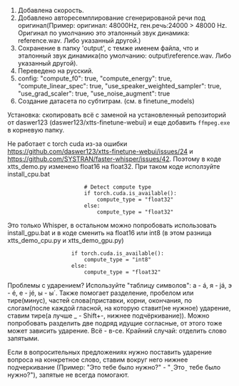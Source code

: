 1. Добавлена скорость.
2. Добавлено авторесемплирование сгенерированой речи под оригинал(Пример: оригинал: 48000Hz, ген.речь:24000 > 48000 Hz. Оригинал по умолчанию это эталонный звук динамика: reference.wav. Либо указанный другой.)
3. Сохранение в папку 'output', с темже именем файла, что и эталонный звук динамика(по умолчанию: output\reference.wav. Либо указанный другой).
4. Переведено на русский.
5. config:
    "compute_f0": true,
    "compute_energy": true,
    "compute_linear_spec": true,
    "use_speaker_weighted_sampler": true,
    "use_grad_scaler": true,
    "use_noise_augment": true
6. Создание датасета по субтитрам. (см. в finetune_models)

Установка: скопировать всё с заменой на установленный репозиторий от daswer123 (daswer123/xtts-finetune-webui) и еще добавить `ffmpeg.exe` в корневую папку.


Не работает с torch cuda из-за ошибки https://github.com/daswer123/xtts-finetune-webui/issues/24 и https://github.com/SYSTRAN/faster-whisper/issues/42. Поэтому в коде xtts_demo.py изменено float16 на float32. При таком коде исползуйте install_cpu.bat
```docker
                        # Detect compute type 
                        if torch.cuda.is_available():
                            compute_type = "float32"
                        else:
                            compute_type = "float32"
```
Это только Whisper, в остальном можно попробовать использовать install_gpu.bat и в коде сменить на float16 или int8 (в этом разница xtts_demo_cpu.py и xtts_demo_gpu.py)
```docker
                    if torch.cuda.is_available():
                        compute_type = "int8"
                    else:
                        compute_type = "float32"
```

Проблемы с ударением? Используйте "таблицу символов": а - á, я - já, э - é, e - jé, ы - ы´. Также помогает разделение, пробелом или тире(минус), частей слова(приставки, корни, окончания, по слогам(после каждой гласной, на которую ставит(не нужное) ударение, ставим тире(а лучше _ - Shift+-, нижнее подчёркивание)). Можно попробовать разделить две подряд идущие согласные, от этого тоже может зависить ударение. Всё - в-се. Крайний случай: отделить слово запятыми.

Если в вопросительных предложениях нужно поставить ударение вопроса на конкретное слово, ставим вокруг него нижнее подчеркивание (Пример: "Это тебе было нужно?" - "ˍЭтоˍ тебе было нужно?"), запятые не всегда помогают.
